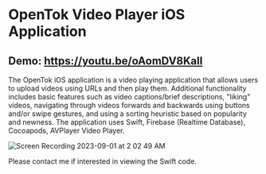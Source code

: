 # OpenTok Video Player iOS Application
## Demo: https://youtu.be/oAomDV8KalI
The OpenTok iOS application is a video playing application that allows users to upload videos using URLs and then play them. Additional functionality includes basic features such as video captions/brief descriptions, "liking" videos, navigating through videos forwards and backwards using buttons and/or swipe gestures, and using a sorting heuristic based on popularity and newness. The application uses Swift, Firebase (Realtime Database), Cocoapods, AVPlayer Video Player.

![Screen Recording 2023-09-01 at 2 02 49 AM](https://github.com/ehalper/OpenTok-Video-Player/assets/71235972/2741c6ad-d6cc-468a-9b57-ca905dbdd281)

Please contact me if interested in viewing the Swift code.
